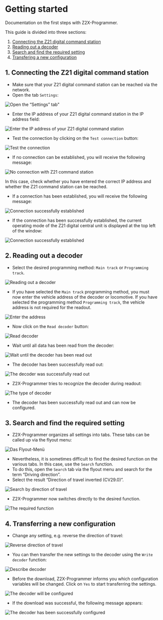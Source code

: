# Getting started 
Documentation on the first steps with Z2X-Programmer.

This guide is divided into three sections:

1. [Connecting the Z21 digital command station](#1-connecting-the-z21-digital-command-station)
2. [Reading out a decoder](#2-reading-out-a-decoder)
3. [Search and find the required setting](#3-search-and-find-the-required-setting)
4. [Transfering a new configuration](#4-transferring-a-new-configuration)

## 1. Connecting the Z21 digital command station

* Make sure that your Z21 digital command station can be reached via the network.
* Open the tab `Settings`:

![Open the “Settings” tab"](https://github.com/PeterK78/Z2X-Programmer/blob/master/Docs/en/Assets/Z2X-Programmer-GettingStartedSettings.png)

* Enter the IP address of your Z21 digital command station in the IP address field:

![Enter the IP address of your Z21 digital command station](https://github.com/PeterK78/Z2X-Programmer/blob/master/Docs/en/Assets/Z2X-Programmer-GettingStartedEnterIPAddress.png "Enter the IP address of your Z21 digital command station")

* Test the connection by clicking on the `Test connection` button:

![Test the connection](https://github.com/PeterK78/Z2X-Programmer/blob/master/Docs/en/Assets/Z2X-Programmer-GettingStartedTestConnection.png "Test the connection")

* If no connection can be established, you will receive the following message:

![No connection with Z21 command station](https://github.com/PeterK78/Z2X-Programmer/blob/master/Docs/en/Assets/Z2X-Programmer-GettingStartedConnectionFailed.png "No connection with Z21 command station")

In this case, check whether you have entered the correct IP address and whether the Z21 command station can be reached.

* If a connection has been established, you will receive the following message:
  
![Connection successfully established](https://github.com/PeterK78/Z2X-Programmer/blob/master/Docs/en/Assets/Z2X-Programmer-GettingStartedConnectionSuccess.png "Connection successfully established")

* If the connection has been successfully established, the current operating mode of the Z21 digital central unit is displayed at the top left of the window:

![Connection successfully established](https://github.com/PeterK78/Z2X-Programmer/blob/master/Docs/en/Assets/Z2X-Programmer-GettingStartedOperatingMode.png "Connection successfully established")

## 2. Reading out a decoder

* Select the desired programming method: `Main track` or `Programming track`.

![Reading out a decoder](https://github.com/PeterK78/Z2X-Programmer/blob/master/Docs/en/Assets/Z2X-Programmer-GettingStartedSelectProgramMethod.png "Reading out a decoder")

* If you have selected the `Main track` programming method, you must now enter the vehicle address of the decoder or locomotive. If you have selected the programming method `Programming track`, the vehicle address is not required for the readout.

![Enter the address](https://github.com/PeterK78/Z2X-Programmer/blob/master/Docs/en/Assets/Z2X-Programmer-GettingStartedSetAddress.png "Enter the address")

* Now click on the `Read decoder` button:

![Read decoder](https://github.com/PeterK78/Z2X-Programmer/blob/master/Docs/en/Assets/Z2X-Programmer-GettingStartedUploadData.png "Read decoder")

* Wait until all data has been read from the decoder:

![Wait until the decoder has been read out](https://github.com/PeterK78/Z2X-Programmer/blob/master/Docs/en/Assets/Z2X-Programmer-GettingStartedWaitForUploadComplete.png "Wait until the decoder has been read out")

* The decoder has been successfully read out:

![The decoder was successfully read out](https://github.com/PeterK78/Z2X-Programmer/blob/master/Docs/en/Assets/Z2X-Programmer-GettingStartedUploadComplete.png "The decoder was successfully read out")

* Z2X-Programmer tries to recognize the decoder during readout:

![The type of decoder](https://github.com/PeterK78/Z2X-Programmer/blob/master/Docs/en/Assets/Z2X-Programmer-GettingStartedTypeOfDecoder.png "The type of decoder")

* The decoder has been successfully read out and can now be configured.

## 3. Search and find the required setting

* Z2X-Programmer organizes all settings into tabs. These tabs can be called up via the flyout menu:

![Das Flyout-Menü](https://github.com/PeterK78/Z2X-Programmer/blob/master/Docs/en/Assets/Z2X-Programmer-GettingStartedFlyoutMenu.png "Das Flyout-Menü")

* Nevertheless, it is sometimes difficult to find the desired function on the various tabs. In this case, use the `Search` function.
* To do this, open the `Search` tab via the flyout menu and search for the term “Driving direction”.
* Select the result “Direction of travel inverted (CV29.0)”.

![Search by direction of travel](https://github.com/PeterK78/Z2X-Programmer/blob/master/Docs/en/Assets/Z2X-Programmer-GettingStartedSearchDriveDirection.png "Search by direction of travel")

* Z2X-Programmer now switches directly to the desired function.

![The required function](https://github.com/PeterK78/Z2X-Programmer/blob/master/Docs/en/Assets/Z2X-Programmer-DriveDirectionFound.png "The required function")
  
## 4. Transferring a new configuration

* Change any setting, e.g. reverse the direction of travel:

![Reverse direction of travel]( https://github.com/PeterK78/Z2X-Programmer/blob/master/Docs/en/Assets/Z2X-Programmer-GettingStartedInvertDriveDirection.png "Reverse direction of travel")

* You can then transfer the new settings to the decoder using the `Write decoder` function:

![Describe decoder](https://github.com/PeterK78/Z2X-Programmer/blob/master/Docs/en/Assets/Z2X-Programmer-GettingStartedDownloadData.png "Describe decoder")

* Before the download, Z2X-Programmer informs you which configuration variables will be changed. Click on `Yes` to start transferring the settings.

![The decoder will be configured](https://github.com/PeterK78/Z2X-Programmer/blob/master/Docs/De/Assets/Z2X-Programmer-GettingStartedSummary.png "The decoder will be configured")

* If the download was successful, the following message appears:

![The decoder has been successfully configured](https://github.com/PeterK78/Z2X-Programmer/blob/master/Docs/en/Assets/Z2X-Programmer-GettingStartedDownloadSuccess.png "The decoder has been successfully configured")

  

  








  











  
